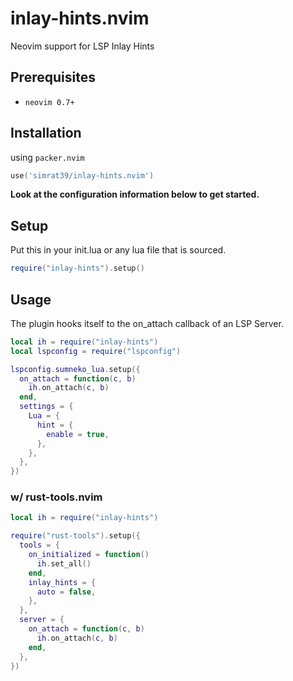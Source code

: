 # inlay-hints.nvim

Neovim support for LSP Inlay Hints

## Prerequisites

- `neovim 0.7+`

## Installation

using `packer.nvim`

```lua
use('simrat39/inlay-hints.nvim')
```

<b>Look at the configuration information below to get started.</b>

## Setup

Put this in your init.lua or any lua file that is sourced.<br>

```lua
require("inlay-hints").setup()
```

## Usage

The plugin hooks itself to the on_attach callback of an LSP Server.

```lua
local ih = require("inlay-hints")
local lspconfig = require("lspconfig")

lspconfig.sumneko_lua.setup({
  on_attach = function(c, b)
    ih.on_attach(c, b)
  end,
  settings = {
    Lua = {
      hint = {
        enable = true,
      },
    },
  },
})
```

### w/ rust-tools.nvim
```lua
local ih = require("inlay-hints")

require("rust-tools").setup({
  tools = {
    on_initialized = function()
      ih.set_all()
    end,
    inlay_hints = {
      auto = false,
    },
  },
  server = {
    on_attach = function(c, b)
      ih.on_attach(c, b)
    end,
  },
})
```
